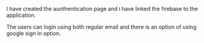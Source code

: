 I have created the aunthentication page and i have linked the firebase to the application.

The users can login using both regular email and there is an option of using google sign in option.
